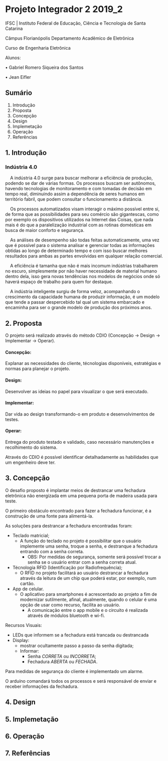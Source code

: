# Projeto Integrador 2 2019_2
IFSC | Instituto Federal de Educação, Ciência e Tecnologia de Santa Catarina

Câmpus Florianópolis Departamento Acadêmico de Eletrônica

Curso de Engenharia Eletrônica

Alunos:

• Gabriel Romero Siqueira dos Santos

• Jean Eifler

## Sumário
1. Introdução
2. Proposta
3. Concepção
4. Design
5. Implemetação
6. Operação
7. Referências

## 1. Introdução
### Indústria 4.0

    A indústria 4.0 surge para buscar melhorar a eficiência de produção, podendo se dar de várias formas. Os processos buscam ser autônomos, havendo tecnologias de monitoramento e com tomadas de decisão em tempo real, diminuindo assim a dependência de seres humanos em território fabril, que podem consultar o funcionamento a distância.

    Os processos automatizados visam interagir o máximo possível entre si, de forma que as possibilidades para seu comércio são gigantescas, como por exemplo os dispositivos utilizados na Internet das Coisas, que nada mais é do que a paralelização industrial com as rotinas domésticas em busca de maior conforto e segurança.

    As análises de desempenho são todas feitas automaticamente, uma vez que é possível para o sistema analisar e gerenciar todas as informações obtidas ao longo de determinado tempo e com isso buscar melhores resultados para ambas as partes envolvidas em qualquer relação comercial.

    A eficiência é tamanha que não é mais incomum indústrias trabalharem no escuro, simplesmente por não haver necessidade de material humano dentro dela, isso gera novas tendências nos modelos de negócios onde só haverá espaço de trabalho para quem for destaque.

    A indústria inteligente surgiu de forma veloz, acompanhando o crescimento da capacidade humana de produzir informação, é um modelo que tende a passar despercebido tal qual um sistema embarcado e encaminha para ser o grande modelo de produção dos próximos anos.

## 2. Proposta 
O projeto será realizado através do método CDIO (Concepção -> Design -> Implementar -> Operar).
#### Concepção:
Explanar as necessidades do cliente, técnologias disponíveis, estratégias e normas para planejar o projeto.
#### Design:
Desenvolver as ideias no papel para visualizar o que será executado.
#### Implementar:
Dar vida ao design transformando-o em produto e desenvolvimentos de testes.
#### Operar:
Entrega do produto testado e validado, caso necessário manutenções e recolhimento do sistema.

Através do CDIO é possível identificar detalhadamente as habilidades que um engenheiro deve ter.

## 3. Concepção
O desafio proposto é implantar meios de destrancar uma fechadura eletrônica não energizada em uma pequena porta de madeira usada para teste.

O primeiro obstáculo encontrado para fazer a fechadura funcionar, é a construção de uma fonte para alimentá-la.

As soluções para destrancar a fechadura encontradas foram:
- Teclado matricial;
    - A função do teclado no projeto é possibilitar que o usuário implemente uma senha, troque a senha, e destranque a fechadura entrando com a senha correta. 
        - OBS: Por medidas de segurança, somente será possível trocar a senha se o usuário entrar com a senha correta atual.
- Técnologia RFID (Identificação por Radiofrequência);
    - O RFID no projeto facilitará ao usuário destrancar a fechadura através da leitura de um chip que poderá estar, por exemplo, num cartão.
- App de celular.
    - O aplicativo para smartphones é acrescentado ao projeto a fim de modernizar sutilmente, afinal, atualmente, quando o celular é uma opção de usar como recurso, facilita ao usuário.
        - A comunicação entre o app mobile e o circuito é realizada através de módulos bluetooth e wi-fi.

Recursos Visuais:
- LEDs que informem se a fechadura está trancada ou destrancada
- Display:
    - mostrar ocultamente passo a passo da senha digitada;
    - Informar:
        - Senha *CORRETA* ou *INCORRETA*;
        - Fechadura *ABERTA* ou *FECHADA*.


Para medidas de segurança do cliente é implementado um alarme.

O arduíno comandará todos os processos e será responsável de enviar e receber informações da fechadura.

## 4. Design
## 5. Implemetação
## 6. Operação
## 7. Referências
